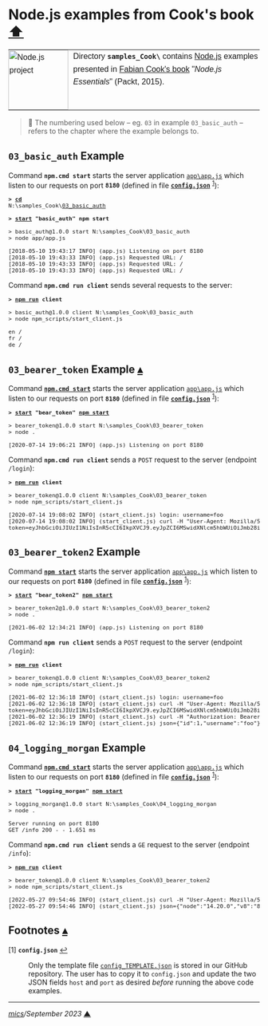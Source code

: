 # <span id="top">Node.js examples from Cook's book</span> <span style="size:30%;"><a href="../README.md">⬆</a></span>

<table style="font-family:Helvetica,Arial;line-height:1.6;">
  <tr>
  <td style="border:0;padding:0 10px 0 0;min-width:120px;"><a href="https://nodejs.org/" rel="external" title="Node.js"><img src="../docs/images/nodejs.svg" width="120" alt="Node.js project"/></a></td>
  <td style="border:0;padding:0;vertical-align:text-top;">Directory <strong><code>samples_Cook\</code></strong> contains <a href="https://nodejs.org/" rel="external" title="Node.js">Node.js</a> examples presented in <a href="https://www.amazon.com/Node-js-Essentials-Fabian-Cook/dp/1785284924" rel="external">Fabian Cook's book</a> "<i>Node.js Essentials</i>" (Packt, 2015).</td>
  </tr>
</table>

> **:mag_right:** The numbering used below &ndash; eg. `03` in example `03_basic_auth` &ndash; refers to the chapter where the example belongs to.

## <span id="03_basic_auth">`03_basic_auth` Example</span>

Command **`npm.cmd start`** starts the server application [`app\app.js`](./03_basic_auth/app/app.js) which listen to our requests on port **`8180`** (defined in file [**`config.json`**](./03_basic_auth/config_TEMPLATE.json) <sup id="anchor_01">[1](#footnote_01)</sup>):

<pre style="font-size:80%;">
<b>&gt; <a href="https://docs.microsoft.com/en-us/windows-server/administration/windows-commands/cd">cd</a></b>
N:\samples_Cook\<a href="./03_basic_auth/">03_basic_auth</a>
&nbsp;
<b>&gt; <a href="https://docs.microsoft.com/en-us/windows-server/administration/windows-commands/start">start</a> "basic_auth" npm start</b>

> basic_auth@1.0.0 start N:\samples_Cook\03_basic_auth
> node app/app.js

[2018-05-10 19:43:17 INFO] (app.js) Listening on port 8180
[2018-05-10 19:43:33 INFO] (app.js) Requested URL: /
[2018-05-10 19:43:33 INFO] (app.js) Requested URL: /
[2018-05-10 19:43:33 INFO] (app.js) Requested URL: /
</pre>

Command **`npm.cmd run client`** sends several requests to the server: 

<pre style="font-size:80%;">
<b>&gt; <a href="https://docs.npmjs.com/cli/v6/commands/npm-run-script">npm run</a> client</b>

> basic_auth@1.0.0 client N:\samples_Cook\03_basic_auth
> node npm_scripts/start_client.js

en /
fr /
de /
</pre>

## <span id="03_bearer_token">`03_bearer_token` Example</span> [**&#x25B4;**](#top)

Command [**`npm.cmd start`**](https://docs.npmjs.com/cli/v6/commands/npm-start) starts the server application [`app\app.js`](./03_bearer_token/app/app.js) which listen to our requests on port **`8180`** (defined in file [**`config.json`**](./03_bearer_token/config_TEMPLATE.json) <sup id="anchor_01">[1](#footnote_01)</sup>):

<pre style="font-size:80%;">
<b>&gt; <a href="https://docs.microsoft.com/en-us/windows-server/administration/windows-commands/start">start</a> "bear_token" <a href="https://docs.npmjs.com/cli/v6/commands/npm-start">npm start</a></b>

> bearer_token@1.0.0 start N:\samples_Cook\03_bearer_token
> node .

[2020-07-14 19:06:21 INFO] (app.js) Listening on port 8180
</pre>

Command **`npm.cmd run client`** sends a `POST` request to the server (endpoint `/login`): 

<pre style="font-size:80%;">
<b>&gt; <a href="https://docs.npmjs.com/cli/v6/commands/npm-run-script">npm run</a> client</b>

> bearer_token@1.0.0 client N:\samples_Cook\03_bearer_token
> node npm_scripts/start_client.js

[2020-07-14 19:08:02 INFO] (start_client.js) login: username=foo
[2020-07-14 19:08:02 INFO] (start_client.js) curl -H "User-Agent: Mozilla/5.0" -H "Content-Type: application/json" -X POST -d "{\"username\": \"foo\", \"password\":\"bar\"}" http://127.0.0.1:8180/login
token=eyJhbGciOiJIUzI1NiIsInR5cCI6IkpXVCJ9.eyJpZCI6MSwidXNlcm5hbWUiOiJmb28iLCJpYXQiOjE1OTQ3NDY0ODJ9.xCpqkBxRTZ-JfC_HpB15GKur4tjJNuHEWFqhkXkCqtM
</pre>

## <span id="03_bearer_token2">`03_bearer_token2` Example</span>

Command [**`npm start`**](https://docs.npmjs.com/cli/v6/commands/npm-start) starts the server application [`app\app.js`](./03_bearer_token2/app/app.js) which listen to our requests on port **`8180`** (defined in file [**`config.json`**](./03_bearer_token2/config_TEMPLATE.json) <sup id="anchor_01">[1](#footnote_01)</sup>):

<pre style="font-size:80%;">
<b>&gt; <a href="https://docs.microsoft.com/en-us/windows-server/administration/windows-commands/start">start</a> "bear_token2" <a href="https://docs.npmjs.com/cli/v6/commands/npm-start">npm start</a></b>

> bearer_token2@1.0.0 start N:\samples_Cook\03_bearer_token2
> node .

[2021-06-02 12:34:21 INFO] (app.js) Listening on port 8180
</pre>


Command **`npm run client`** sends a `POST` request to the server (endpoint `/login`): 

<pre style="font-size:80%;">
<b>&gt; <a href="https://docs.npmjs.com/cli/v6/commands/npm-run-script">npm run</a> client</b>

> bearer_token@1.0.0 client N:\samples_Cook\03_bearer_token2
> node npm_scripts/start_client.js

[2021-06-02 12:36:18 INFO] (start_client.js) login: username=foo
[2021-06-02 12:36:18 INFO] (start_client.js) curl -H "User-Agent: Mozilla/5.0" -H "Content-Type: application/json" -X POST -d "{\"username\": \"foo\", \"password\":\"bar\"}" http://127.0.0.1:8180/login
token=eyJhbGciOiJIUzI1NiIsInR5cCI6IkpXVCJ9.eyJpZCI6MSwidXNlcm5hbWUiOiJmb28iLCJpYXQiOjE2MjI2MzAxNzl9.-vkWn3KQVZdvZh4Eboe1AA7g3vINa7g71c-_uZcQ1j0
[2021-06-02 12:36:19 INFO] (start_client.js) curl -H "Authorization: Bearer eyJhbGciOiJIUzI1NiIsInR5cCI6IkpXVCJ9.eyJpZCI6MSwidXNlcm5hbWUiOiJmb28iLCJpYXQiOjE2MjI2MzAxNzl9.-vkWn3KQVZdvZh4Eboe1AA7g3vINa7g71c-_uZcQ1j0" -X GET http://127.0.0.1:8180/userinfo
[2021-06-02 12:36:19 INFO] (start_client.js) json={"id":1,"username":"foo"}
</pre>

<!--
## <span id="03_oauth">`03_oauth`</span>


## <span id="04_logging_bunyan">`04_logging_bunyan`</span>
-->

## <span id="04_logging_morgan">`04_logging_morgan` Example</span>

Command [**`npm.cmd start`**](https://docs.npmjs.com/cli/v6/commands/npm-start) starts the server application [`app\app.js`](./04_logging_morgan/app/app.js) which listen to our requests on port **`8180`** (defined in file [**`config.json`**](./04_logging_morgan/config_TEMPLATE.json) <sup id="anchor_01">[1](#footnote_01)</sup>):

<pre style="font-size:80%;">
<b>&gt; <a href="https://docs.microsoft.com/en-us/windows-server/administration/windows-commands/start">start</a> "logging_morgan" <a href="https://docs.npmjs.com/cli/v6/commands/npm-start">npm start</a></b>

> logging_morgan@1.0.0 start N:\samples_Cook\04_logging_morgan
> node .

Server running on port 8180
GET /info 200 - - 1.651 ms
</pre>

Command **`npm.cmd run client`** sends a `GE` request to the server (endpoint `/info`): 

<pre style="font-size:80%;">
<b>&gt; <a href="https://docs.npmjs.com/cli/v6/commands/npm-run-script">npm run</a> client</b>

> bearer_token@1.0.0 client N:\samples_Cook\03_bearer_token2
> node npm_scripts/start_client.js

[2022-05-27 09:54:46 INFO] (start_client.js) curl -H "User-Agent: Mozilla/5.0" -X GET http://127.0.0.1:8180/info
[2022-05-27 09:54:46 INFO] (start_client.js) json={"node":"14.20.0","v8":"8.4.371.23-node.87","uv":"1.42.0","zlib":"1.2.11","brotli":"1.0.9","ares":"1.18.1","modules":"83","nghttp2":"1.42.0","napi":"8","llhttp":"2.1.4","openssl":"1.1.1o","cldr":"40.0","icu":"70.1","tz":"2021a3","unicode":"14.0"}
</pre>

<!--=======================================================================-->

## <span id="footnotes">Footnotes</span> [**&#x25B4;**](#top)

<span id="footnote_01">[1]</span> **`config.json`** [↩](#anchor_01)

<dl><dd>
Only the template file <a href="./03_basic_auth/config_TEMPLATE.json"><code>config_TEMPLATE.json</code></a> is stored in our GitHub repository. The user has to copy it to <code>config.json</code> and update the two JSON fields <code>host</code> and <code>port</code> as desired <i>before</i> running the above code examples.
</dd></dl>

***

*[mics](https://lampwww.epfl.ch/~michelou/)/September 2023* [**&#9650;**](#top)
<span id="bottom">&nbsp;</span>

<!-- link refs -->
